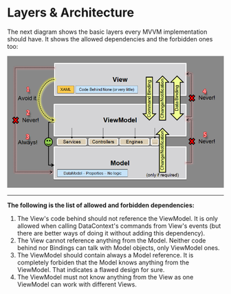 Layers & Architecture
===============

The next diagram shows the basic layers every MVVM implementation should have. It shows the allowed dependencies and the forbidden ones too:


![](architecture.png)

----

**The following is the list of allowed and forbidden dependencies:**

1. The View's code behind should not reference the ViewModel. It is only allowed when calling DataContext's commands from View's events (but there are better ways of doing it without adding this dependency).
2. The View cannot reference anything from the Model. Neither code behind nor Bindings can talk with Model objects, only ViewModel ones.
3. The ViewModel should contain always a Model reference. It is completely forbiden that the Model knows anything from the ViewModel. That indicates a flawed design for sure.
4. The ViewModel must not know anything from the View as one ViewModel can work with different Views.